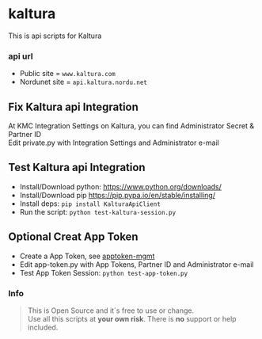 # kaltura
This is api scripts for Kaltura

### api url
* Public site = `www.kaltura.com`
* Nordunet site = `api.kaltura.nordu.net`

## Fix Kaltura api Integration
At KMC Integration Settings on Kaltura, you can find Administrator Secret & Partner ID\
Edit private.py with Integration Settings and Administrator e-mail

## Test Kaltura api Integration
* Install/Download python:
https://www.python.org/downloads/
* Install/Download pip
https://pip.pypa.io/en/stable/installing/
* Install deps:
`pip install KalturaApiClient`
* Run the script:
`python test-kaltura-session.py`

## Optional Creat App Token
* Create a App Token, see [apptoken-mgmt](apptoken/)
* Edit app-token.py with App Tokens, Partner ID and Administrator e-mail
* Test App Token Session:
`python test-app-token.py`

### Info
>This is Open Source and it´s free to use or change.\
Use all this scripts at **your own risk**. There is **no** support or help included.
